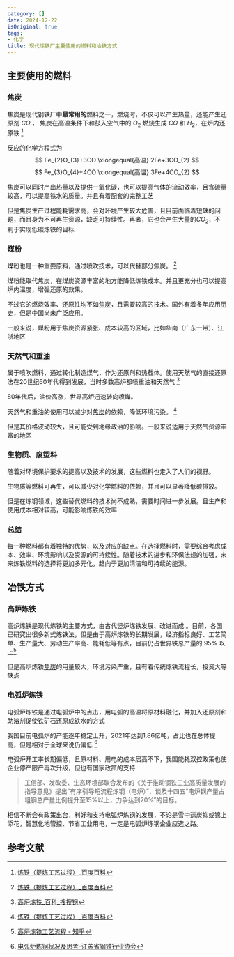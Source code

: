```yaml
---
category: []
date: 2024-12-22
isOriginal: true
tags:
- 化学
title: 现代炼铁厂主要使用的燃料和冶铁方式
---
```


## 主要使用的燃料
### 焦炭
焦炭是现代钢铁厂中**最常用的**燃料之一，燃烧时，不仅可以产生热量，还能产生还原剂 $CO$ ， 焦炭在高温条件下和鼓入空气中的 $O_2$ 燃烧生成 $CO$ 和 $H_2$，在炉内还原铁 [^1]

反应的化学方程式为
$$
Fe_{2}O_{3}+3CO \xlongequal{高温} 2Fe+3CO_{2}
$$
$$
Fe_{3}O_{4}+4CO \xlongequal{高温} 3Fe+4CO_{2}
$$

焦炭可以同时产出热量以及提供一氧化碳，也可以提高气体的流动效率，且含碳量较高，可以提高铁水的质量。并且有着配套的完整工艺

但是焦炭生产过程能耗需求高，会对环境产生较大危害，且目前面临着短缺的问题，而且身为不可再生资源，缺乏可持续性。再者，它也会产生大量的$CO_2$，不利于实现低碳炼铁的目标
### 煤粉
煤粉也是一种重要原料，通过喷吹技术，可以代替部分焦炭。 [^1]

煤粉能取代焦炭，在煤炭资源丰富的地方能降低炼铁成本。并且更充分也可以提高炉内温度，增强还原的效果。

不过它的燃烧效率、还原性均不如[焦炭](#焦炭)，且需要较高的技术。国外有着多年应用历史，但是中国尚未广泛应用。

一般来说，煤粉用于焦炭资源紧张、成本较高的区域，比如华南（广东一带）、江浙地区
### 天然气和重油
属于喷吹燃料，通过转化制造煤气，作为还原剂和热载体。使用天然气的直接还原法在20世纪60年代得到发展，当时多数高炉都喷重油和天然气 [^2]

80年代后，油价高涨，世界高炉迅速转向喷煤。

天然气和重油的使用可以减少对[焦炭](#焦炭)的依赖，降低环境污染。 [^1]

但是其价格波动较大，且可能受到地缘政治的影响。一般来说适用于天然气资源丰富的地区

### 生物质、废塑料
随着对环境保护要求的提高以及技术的发展，这些燃料也走入了人们的视野。

生物质等燃料可再生，可以减少对化学燃料的依赖，并且可以显著降低碳排放。

但是在炼钢领域，这些替代燃料的技术尚不成熟，需要时间进一步发展。且生产和使用成本相对较高，可能影响炼铁的效率

### 总结
每一种燃料都有着独特的优势，以及对应的缺点。在选择燃料时，需要综合考虑成本、效率、环境影响以及资源的可持续性。随着技术的进步和环保法规的加强，未来炼铁燃料的选择将更加多元化，趋向于更加清洁和可持续的能源。

## 冶铁方式
### 高炉炼铁
高炉炼铁是现代炼铁的主要方式，由古代竖炉炼铁发展、改进而成 。目前，各国已研究出很多新式炼铁法，但是由于高炉炼铁的长期发展，经济指标良好、工艺简单、生产量大、劳动生产率高、能耗低等有点，目前仍占世界铁总产量的 95% 以上[^3]

但是高炉炼铁[焦炭](#焦炭)的用量较大，环境污染严重，且有着传统炼铁流程长，投资大等缺点
### 电弧炉炼铁
电弧炉炼铁是通过电弧炉中的点击，用电弧的高温将原材料融化，并加入还原剂和助溶剂促使铁矿石还原成铁水的方式

我国目前电弧炉的产能逐年稳定上升，2021年达到1.86亿吨，占比也在总体提高，但是相对于全球来说仍偏低 [^4]

电弧炉开工率长期偏低，且原材料、用电的成本居高不下，我国能耗双控政策也使企业停产限产再次升级，但也有国家政策的支持 
> 工信部、发改委、生态环境部联合发布的《关于推动钢铁工业高质量发展的指导意见》提出“有序引导短流程炼钢（电炉）”，谈及十四五“电炉钢产量占粗钢总产量比例提升至15%以上，力争达到20%”的目标。

相信不断会有政策出台，利好和支持电弧炉炼钢的发展，不论是雪中送炭抑或锦上添花，智慧化地管控、节省工业用电，一定是电弧炉炼钢企业应选之路。


## 参考文献

[^1]: [炼铁（提炼工艺过程）_百度百科](https://baike.baidu.com/item/%E7%82%BC%E9%93%81/3198850)
[^2]: [高炉炼铁_百科_搜搜钢](https://baike.mysteel.com/doc/view/46584.html)
[^3]: [高炉炼铁工艺流程 - 知乎](https://zhuanlan.zhihu.com/p/677074317)
[^4]: [电弧炉炼钢状况及思考-江苏省钢铁行业协会](http://www.jsgt.org.cn/index.php/Home/Index/art/a_id/18305/c_id/108.html)